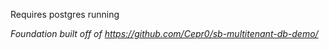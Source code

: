 Requires postgres running



*Foundation built off of https://github.com/Cepr0/sb-multitenant-db-demo/*